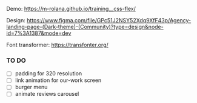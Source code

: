 Demo: https://m-rolana.github.io/training__css-flex/

Design: https://www.figma.com/file/GPc51J2NSY52Xdq9XfF43p/Agency-landing-page-(Dark-theme)-(Community)?type=design&node-id=7%3A1387&mode=dev

Font transformer: https://transfonter.org/

### TO DO
- [ ] padding for 320 resolution
- [ ] link animation for our-work screen
- [ ] burger menu
- [ ] animate reviews carousel